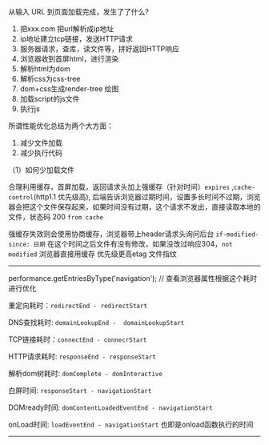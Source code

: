 从输入 URL 到页面加载完成，发生了了什么?
1. 把xxx.com 把url解析成ip地址
2. ip地址建立tcp链接，发送HTTP请求
3. 服务器请求，查库，读文件等，拼好返回HTTP响应
4. 浏览器收到首屏html，进行渲染
5. 解析html为dom
6. 解析css为css-tree
7. dom+css生成render-tree 绘图
8. 加载script的js文件
9. 执行js

所谓性能优化总结为两个大方面：
1. 减少文件加载
2. 减少执行代码

（1）如何少加载文件

合理利用缓存，首屏加载，返回请求头加上强缓存（针对时间）`expires` ,`cache-control`(http1.1 优先级高),  后端告诉浏览器过期时间，设置多长时间不过期，浏览器会把这个文件保存起来，如果时间没有过期，这个请求不发出，直接读取本地的文件，状态码 200 `from cache`

强缓存失效则会使用协商缓存，浏览器带上header请求头询问后台
`if-modified-since: 日期` 在这个时间之后文件有没有修改，如果没改过响应304，`not modified`
浏览器直接用缓存
 优先级更高etag 文件指纹
 
 ---
 
 performance.getEntriesByType('navigation'); // 查看浏览器属性根据这个耗时进行优化
 
 重定向耗时：`redirectEnd - redirectStart`
 
 DNS查找耗时:  `domainLookupEnd -  domainLookupStart`
 
 TCP链接耗时：`connectEnd - connecrStart`
 
 HTTP请求耗时: `responseEnd - responseStart`

解析dom树耗时: `domComplete - domInteractive`

白屏时间: `responseStart - navigationStart`

DOMready时间: `domContentLoadedEventEnd - navigationStart`

onLoad时间: `loadEventEnd - navigationStart` 也即是onload函数执行的时间

---


 